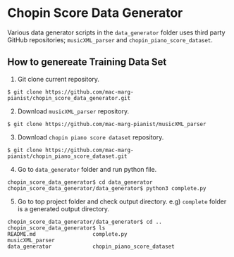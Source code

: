 # Chopin Score Data Generator
Various data generator scripts in the `data_generator` folder uses third party GitHub repositories; `musicXML_parser` and `chopin_piano_score_dataset`.

## How to genereate Training Data Set

1. Git clone current repository.
```console
$ git clone https://github.com/mac-marg-pianist/chopin_score_data_generator.git
```

2. Download `musicXML_parser` repository.
```
$ git clone https://github.com/mac-marg-pianist/musicXML_parser
```

3. Download `chopin piano score dataset` repository.
```
$ git clone https://github.com/mac-marg-pianist/chopin_piano_score_dataset.git
```

4. Go to `data_generator` folder and run python file.

```
chopin_score_data_generator$ cd data_generator
chopin_score_data_generator/data_generator$ python3 complete.py
```

5. Go to top project folder and check output directory.
e.g) `complete` folder is a generated output directory.

```sys
chopin_score_data_generator/data_generator$ cd ..
chopin_score_data_generator$ ls
README.md                  complete.py                   musicXML_parser
data_generator             chopin_piano_score_dataset 
```
